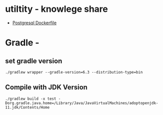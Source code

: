 # utiltity - knowlege share
- [Postgresql Dockerfile](docker-postgresql.md)


# Gradle -
## set gradle version
```
./gradlew wrapper --gradle-version=6.3 --distribution-type=bin
```

## Compile with JDK Version
```
./gradlew build -x test -Dorg.gradle.java.home=/Library/Java/JavaVirtualMachines/adoptopenjdk-11.jdk/Contents/Home
```

